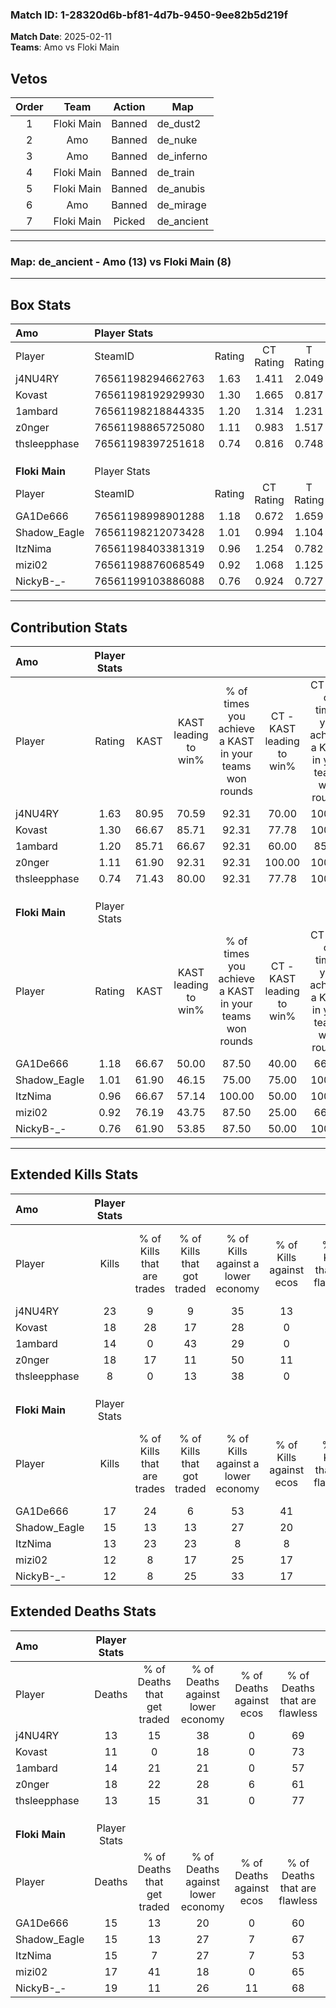 ### Match ID: 1-28320d6b-bf81-4d7b-9450-9ee82b5d219f  
**Match Date**: 2025-02-11  
**Teams**: Amo vs Floki Main  

## Vetos  

| Order | Team | Action | Map |
| :---: | :--: | :----: | --- |
| 1 | Floki Main | Banned | de_dust2 |
| 2 | Amo | Banned | de_nuke |
| 3 | Amo | Banned | de_inferno |
| 4 | Floki Main | Banned | de_train |
| 5 | Floki Main | Banned | de_anubis |
| 6 | Amo | Banned | de_mirage |
| 7 | Floki Main | Picked | de_ancient |

---  

### **Map**: de_ancient - Amo (13) vs Floki Main (8)  
---  

## Box Stats  

| **Amo**        | Player Stats      |        |           |          |       |       |       |         |        |      |     |
| :- | :- | :-: | :-: | :-: | :-: | :-: | :-: | :-: | :-: | :-: | :-: |
| Player         | SteamID           | Rating | CT Rating | T Rating | KAST  |  ADR  | Kills | Assists | Deaths | K/D  | HS% |
| j4NU4RY        | 76561198294662763 |  1.63  |   1.411   |  2.049   | 80.95 | 105.7 |  23   |    5    |   13   | 1.77 | 56  |
| Kovast         | 76561198192929930 |  1.30  |   1.665   |  0.817   | 66.67 | 83.9  |  18   |    5    |   11   | 1.64 | 38  |
| 1ambard        | 76561198218844335 |  1.20  |   1.314   |  1.231   | 85.71 | 84.4  |  14   |    5    |   14   | 1.00 | 85  |
| z0nger         | 76561198865725080 |  1.11  |   0.983   |  1.517   | 61.90 | 89.0  |  18   |    6    |   18   | 1.00 | 38  |
| thsleepphase   | 76561198397251618 |  0.74  |   0.816   |  0.748   | 71.43 | 43.3  |   8   |    3    |   13   | 0.62 | 62  |
|                |                   |        |           |          |       |       |       |         |        |      |     |
|                |                   |        |           |          |       |       |       |         |        |      |     |
|                |                   |        |           |          |       |       |       |         |        |      |     |
| **Floki Main** | Player Stats      |        |           |          |       |       |       |         |        |      |     |
| Player         | SteamID           | Rating | CT Rating | T Rating | KAST  |  ADR  | Kills | Assists | Deaths | K/D  | HS% |
| GA1De666       | 76561198998901288 |  1.18  |   0.672   |  1.659   | 66.67 | 93.1  |  17   |    4    |   15   | 1.13 | 47  |
| Shadow_Eagle   | 76561198212073428 |  1.01  |   0.994   |  1.104   | 61.90 | 76.7  |  15   |    2    |   15   | 1.00 | 46  |
| ItzNima        | 76561198403381319 |  0.96  |   1.254   |  0.782   | 66.67 | 71.2  |  13   |    6    |   15   | 0.87 | 76  |
| mizi02         | 76561198876068549 |  0.92  |   1.068   |  1.125   | 76.19 | 65.2  |  12   |    6    |   17   | 0.71 | 58  |
| NickyB-_-      | 76561199103886088 |  0.76  |   0.924   |  0.727   | 61.90 | 67.7  |  12   |    4    |   19   | 0.63 | 58  |
---  

## Contribution Stats  

| **Amo**        | Player Stats |       |                      |                                                        |                           |                                                             |                          |                                                            |
| :- | :-: | :-: | :-: | :-: | :-: | :-: | :-: | :-: |
| Player         |    Rating    | KAST  | KAST leading to win% | % of times you achieve a KAST in your teams won rounds | CT - KAST leading to win% | CT - % of times you achieve a KAST in your teams won rounds | T - KAST leading to win% | T - % of times you achieve a KAST in your teams won rounds |
| j4NU4RY        |     1.63     | 80.95 |        70.59         |                         92.31                          |           70.00           |                           100.00                            |          71.43           |                           83.33                            |
| Kovast         |     1.30     | 66.67 |        85.71         |                         92.31                          |           77.78           |                           100.00                            |          100.00          |                           83.33                            |
| 1ambard        |     1.20     | 85.71 |        66.67         |                         92.31                          |           60.00           |                            85.71                            |          75.00           |                           100.00                           |
| z0nger         |     1.11     | 61.90 |        92.31         |                         92.31                          |          100.00           |                           100.00                            |          83.33           |                           83.33                            |
| thsleepphase   |     0.74     | 71.43 |        80.00         |                         92.31                          |           77.78           |                           100.00                            |          83.33           |                           83.33                            |
|                |              |       |                      |                                                        |                           |                                                             |                          |                                                            |
|                |              |       |                      |                                                        |                           |                                                             |                          |                                                            |
|                |              |       |                      |                                                        |                           |                                                             |                          |                                                            |
| **Floki Main** | Player Stats |       |                      |                                                        |                           |                                                             |                          |                                                            |
| Player         |    Rating    | KAST  | KAST leading to win% | % of times you achieve a KAST in your teams won rounds | CT - KAST leading to win% | CT - % of times you achieve a KAST in your teams won rounds | T - KAST leading to win% | T - % of times you achieve a KAST in your teams won rounds |
| GA1De666       |     1.18     | 66.67 |        50.00         |                         87.50                          |           40.00           |                            66.67                            |          55.56           |                           100.00                           |
| Shadow_Eagle   |     1.01     | 61.90 |        46.15         |                         75.00                          |           75.00           |                           100.00                            |          33.33           |                           60.00                            |
| ItzNima        |     0.96     | 66.67 |        57.14         |                         100.00                         |           50.00           |                           100.00                            |          62.50           |                           100.00                           |
| mizi02         |     0.92     | 76.19 |        43.75         |                         87.50                          |           25.00           |                            66.67                            |          62.50           |                           100.00                           |
| NickyB-_-      |     0.76     | 61.90 |        53.85         |                         87.50                          |           50.00           |                           100.00                            |          57.14           |                           80.00                            |
---  

## Extended Kills Stats  

| **Amo**        | Player Stats |                            |                            |                                    |                         |                              |                                 |                                       |                    |           |
| :- | :-: | :-: | :-: | :-: | :-: | :-: | :-: | :-: | :-: | :-: |
| Player         |    Kills     | % of Kills that are trades | % of Kills that got traded | % of Kills against a lower economy | % of Kills against ecos | % of Kills that are flawless | % of Kills that are close duels | % of Kills that are assisted by flash | Pistol Round Kills | AWP Kills |
| j4NU4RY        |      23      |             9              |             9              |                 35                 |           13            |              61              |                9                |                   0                   |         2          |     0     |
| Kovast         |      18      |             28             |             17             |                 28                 |            0            |              67              |               11                |                   6                   |         1          |     2     |
| 1ambard        |      14      |             0              |             43             |                 29                 |            0            |              57              |               14                |                   0                   |         2          |     0     |
| z0nger         |      18      |             17             |             11             |                 50                 |           11            |              67              |               11                |                   6                   |         0          |     0     |
| thsleepphase   |      8       |             0              |             13             |                 38                 |            0            |              63              |                0                |                   0                   |         0          |     0     |
|                |              |                            |                            |                                    |                         |                              |                                 |                                       |                    |           |
|                |              |                            |                            |                                    |                         |                              |                                 |                                       |                    |           |
|                |              |                            |                            |                                    |                         |                              |                                 |                                       |                    |           |
| **Floki Main** | Player Stats |                            |                            |                                    |                         |                              |                                 |                                       |                    |           |
| Player         |    Kills     | % of Kills that are trades | % of Kills that got traded | % of Kills against a lower economy | % of Kills against ecos | % of Kills that are flawless | % of Kills that are close duels | % of Kills that are assisted by flash | Pistol Round Kills | AWP Kills |
| GA1De666       |      17      |             24             |             6              |                 53                 |           41            |              82              |                6                |                   0                   |         1          |     0     |
| Shadow_Eagle   |      15      |             13             |             13             |                 27                 |           20            |              60              |               13                |                   0                   |         1          |     3     |
| ItzNima        |      13      |             23             |             23             |                 8                  |            8            |              54              |               15                |                   0                   |         4          |     0     |
| mizi02         |      12      |             8              |             17             |                 25                 |           17            |              67              |                8                |                   8                   |         2          |     0     |
| NickyB-_-      |      12      |             8              |             25             |                 33                 |           17            |              67              |                8                |                   8                   |         2          |     0     |
## Extended Deaths Stats  

| **Amo**        | Player Stats |                             |                                   |                          |                               |                            |                           |               |
| :- | :-: | :-: | :-: | :-: | :-: | :-: | :-: | :-: |
| Player         |    Deaths    | % of Deaths that get traded | % of Deaths against lower economy | % of Deaths against ecos | % of Deaths that are flawless | % of Deaths that are close | % of Deaths while blinded | Deaths to AWP |
| j4NU4RY        |      13      |             15              |                38                 |            0             |              69               |             8              |             0             |       0       |
| Kovast         |      11      |              0              |                18                 |            0             |              73               |             9              |             0             |       0       |
| 1ambard        |      14      |             21              |                21                 |            0             |              57               |             7              |             7             |       1       |
| z0nger         |      18      |             22              |                28                 |            6             |              61               |             11             |             6             |       1       |
| thsleepphase   |      13      |             15              |                31                 |            0             |              77               |             15             |             0             |       1       |
|                |              |                             |                                   |                          |                               |                            |                           |               |
|                |              |                             |                                   |                          |                               |                            |                           |               |
|                |              |                             |                                   |                          |                               |                            |                           |               |
| **Floki Main** | Player Stats |                             |                                   |                          |                               |                            |                           |               |
| Player         |    Deaths    | % of Deaths that get traded | % of Deaths against lower economy | % of Deaths against ecos | % of Deaths that are flawless | % of Deaths that are close | % of Deaths while blinded | Deaths to AWP |
| GA1De666       |      15      |             13              |                20                 |            0             |              60               |             20             |             7             |       1       |
| Shadow_Eagle   |      15      |             13              |                27                 |            7             |              67               |             7              |             0             |       0       |
| ItzNima        |      15      |              7              |                27                 |            7             |              53               |             7              |             7             |       1       |
| mizi02         |      17      |             41              |                18                 |            0             |              65               |             6              |             0             |       0       |
| NickyB-_-      |      19      |             11              |                26                 |            11            |              68               |             11             |             0             |       0       |
